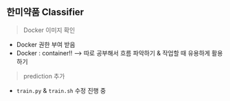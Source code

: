 ## 한미약품 Classifier

> Docker 이미지 확인

- Docker 권한 부여 받음
- Docker : container!! --> 따로 공부해서 흐름 파악하기 & 작업할 때 유용하게 활용하기



> prediction 추가

- `train.py` & `train.sh` 수정 진행 중
